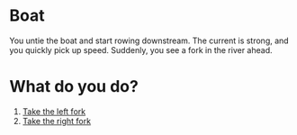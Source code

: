 # Boat

You untie the boat and start rowing downstream. The current is strong, and you quickly pick up speed. Suddenly, you see a fork in the river ahead.

# What do you do?

1. [Take the left fork](left_fork.md)
2. [Take the right fork](right_fork.md)
